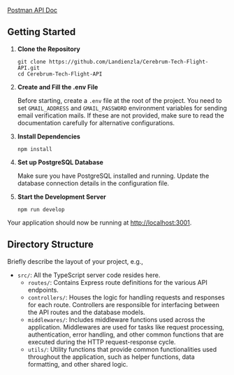 
<a href="https://gold-comet-617949.postman.co/workspace/New-Team-Workspace~9b917001-f3d0-4d87-ba49-ab46725cb4dd/api/d414dfc7-ff51-4966-8653-dd368b65e48b?action=share&creator=17655551" target="_blank">Postman API Doc</a>

<h2>Getting Started</h2>
<ol>
    <li><strong>Clone the Repository</strong>
        <pre><code>git clone https://github.com/Landienzla/Cerebrum-Tech-Flight-API.git
cd Cerebrum-Tech-Flight-API</code></pre>
    </li>
     <li><strong>Create and Fill the .env File</strong>
        <p>Before starting, create a <code>.env</code> file at the root of the project. You need to set <code>GMAIL_ADDRESS</code> and <code>GMAIL_PASSWORD</code> environment variables for sending email verification mails. If these are not provided, make sure to read the documentation carefully for alternative configurations.</p>
    </li>
    <li><strong>Install Dependencies</strong>
        <pre><code>npm install</code></pre>
    </li>
    <li><strong>Set up PostgreSQL Database</strong>
        <p>Make sure you have PostgreSQL installed and running. Update the database connection details in the configuration file.</p>
    </li>
    <li><strong>Start the Development Server</strong>
        <pre><code>npm run develop</code></pre>
    </li>
</ol>

<p>Your application should now be running at <a href="http://localhost:3001">http://localhost:3001</a>.</p>

<h2>Directory Structure</h2>
<p>Briefly describe the layout of your project, e.g.,</p>
<ul>
    <li><code>src/</code>: All the TypeScript server code resides here.
        <ul>
            <li><code>routes/</code>: Contains Express route definitions for the various API endpoints.</li>
            <li><code>controllers/</code>: Houses the logic for handling requests and responses for each route. Controllers are responsible for interfacing between the API routes and the database models.</li>
            <li><code>middlewares/</code>: Includes middleware functions used across the application. Middlewares are used for tasks like request processing, authentication, error handling, and other common functions that are executed during the HTTP request-response cycle.</li>
            <li><code>utils/</code>: Utility functions that provide common functionalities used throughout the application, such as helper functions, data formatting, and other shared logic.</li>
        </ul>
    </li>
</ul>
